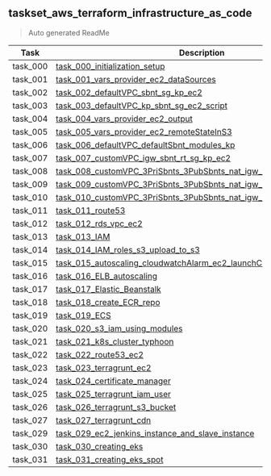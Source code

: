 ## taskset_aws_terraform_infrastructure_as_code

> Auto generated ReadMe

| Task     | Description                                                                                                                                                                             |
|----------|-----------------------------------------------------------------------------------------------------------------------------------------------------------------------------------------|
| task_000 | [task_000_initialization_setup](taskset_aws_terraform_infrastructure_as_code/task_000_initialization_setup)                                                                             |
| task_001 | [task_001_vars_provider_ec2_dataSources](taskset_aws_terraform_infrastructure_as_code/task_001_vars_provider_ec2_dataSources)                                                           |
| task_002 | [task_002_defaultVPC_sbnt_sg_kp_ec2](taskset_aws_terraform_infrastructure_as_code/task_002_defaultVPC_sbnt_sg_kp_ec2)                                                                   |
| task_003 | [task_003_defaultVPC_kp_sbnt_sg_ec2_script](taskset_aws_terraform_infrastructure_as_code/task_003_defaultVPC_kp_sbnt_sg_ec2_script)                                                     |
| task_004 | [task_004_vars_provider_ec2_output](taskset_aws_terraform_infrastructure_as_code/task_004_vars_provider_ec2_output)                                                                     |
| task_005 | [task_005_vars_provider_ec2_remoteStateInS3](taskset_aws_terraform_infrastructure_as_code/task_005_vars_provider_ec2_remoteStateInS3)                                                   |
| task_006 | [task_006_defaultVPC_defaultSbnt_modules_kp](taskset_aws_terraform_infrastructure_as_code/task_006_defaultVPC_defaultSbnt_modules_kp)                                                   |
| task_007 | [task_007_customVPC_igw_sbnt_rt_sg_kp_ec2](taskset_aws_terraform_infrastructure_as_code/task_007_customVPC_igw_sbnt_rt_sg_kp_ec2)                                                       |
| task_008 | [task_008_customVPC_3PriSbnts_3PubSbnts_nat_igw_rt](taskset_aws_terraform_infrastructure_as_code/task_008_customVPC_3PriSbnts_3PubSbnts_nat_igw_rt)                                     |
| task_009 | [task_009_customVPC_3PriSbnts_3PubSbnts_nat_igw_rt_ec2_ebs](taskset_aws_terraform_infrastructure_as_code/task_009_customVPC_3PriSbnts_3PubSbnts_nat_igw_rt_ec2_ebs)                     |
| task_010 | [task_010_customVPC_3PriSbnts_3PubSbnts_nat_igw_rt_ec2_ebs_withMount](taskset_aws_terraform_infrastructure_as_code/task_010_customVPC_3PriSbnts_3PubSbnts_nat_igw_rt_ec2_ebs_withMount) |
| task_011 | [task_011_route53](taskset_aws_terraform_infrastructure_as_code/task_011_route53)                                                                                                       |
| task_012 | [task_012_rds_vpc_ec2](taskset_aws_terraform_infrastructure_as_code/task_012_rds_vpc_ec2)                                                                                               |
| task_013 | [task_013_IAM](taskset_aws_terraform_infrastructure_as_code/task_013_IAM)                                                                                                               |
| task_014 | [task_014_IAM_roles_s3_upload_to_s3](taskset_aws_terraform_infrastructure_as_code/task_014_IAM_roles_s3_upload_to_s3)                                                                   |
| task_015 | [task_015_autoscaling_cloudwatchAlarm_ec2_launchConfiguration](taskset_aws_terraform_infrastructure_as_code/task_015_autoscaling_cloudwatchAlarm_ec2_launchConfiguration)               |
| task_016 | [task_016_ELB_autoscaling](taskset_aws_terraform_infrastructure_as_code/task_016_ELB_autoscaling)                                                                                       |
| task_017 | [task_017_Elastic_Beanstalk](taskset_aws_terraform_infrastructure_as_code/task_017_Elastic_Beanstalk)                                                                                   |
| task_018 | [task_018_create_ECR_repo](taskset_aws_terraform_infrastructure_as_code/task_018_create_ECR_repo)                                                                                       |
| task_019 | [task_019_ECS](taskset_aws_terraform_infrastructure_as_code/task_019_ECS)                                                                                                               |
| task_020 | [task_020_s3_iam_using_modules](taskset_aws_terraform_infrastructure_as_code/task_020_s3_iam_using_modules)                                                                             |
| task_021 | [task_021_k8s_cluster_typhoon](taskset_aws_terraform_infrastructure_as_code/task_021_k8s_cluster_typhoon)                                                                               |
| task_022 | [task_022_route53_ec2](taskset_aws_terraform_infrastructure_as_code/task_022_route53_ec2)                                                                                               |
| task_023 | [task_023_terragrunt_ec2](taskset_aws_terraform_infrastructure_as_code/task_023_terragrunt_ec2)                                                                                         |
| task_024 | [task_024_certificate_manager](taskset_aws_terraform_infrastructure_as_code/task_024_certificate_manager)                                                                               |
| task_025 | [task_025_terragrunt_iam_user](taskset_aws_terraform_infrastructure_as_code/task_025_terragrunt_iam_user)                                                                               |
| task_026 | [task_026_terragrunt_s3_bucket](taskset_aws_terraform_infrastructure_as_code/task_026_terragrunt_s3_bucket)                                                                             |
| task_027 | [task_027_terragrunt_cdn](taskset_aws_terraform_infrastructure_as_code/task_027_terragrunt_cdn)                                                                                         |
| task_029 | [task_029_ec2_jenkins_instance_and_slave_instance](taskset_aws_terraform_infrastructure_as_code/task_029_ec2_jenkins_instance_and_slave_instance)                                       |
| task_030 | [task_030_creating_eks](taskset_aws_terraform_infrastructure_as_code/task_030_creating_eks)                                                                                             |
| task_031 | [task_031_creating_eks_spot](taskset_aws_terraform_infrastructure_as_code/task_031_creating_eks_spot)                                                                                   |


